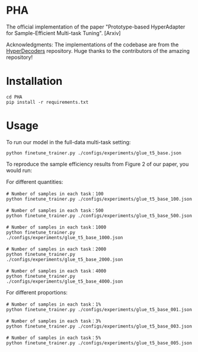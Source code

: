 # PHA
The official implementation of the paper "Prototype-based HyperAdapter for Sample-Efficient Multi-task Tuning". [Arxiv]

Acknowledgments: The implementations of the codebase are from the [HyperDecoders](https://github.com/allenai/hyperdecoders/tree/main) repository. Huge thanks to the contributors of the amazing repository!

# Installation

    cd PHA
    pip install -r requirements.txt

# Usage
To run our model in the full-data multi-task setting:

    python finetune_trainer.py ./configs/experiments/glue_t5_base.json

To reproduce the sample efficiency results from Figure 2 of our paper, you would run:

For different quantities:

    # Number of samples in each task：100
    python finetune_trainer.py ./configs/experiments/glue_t5_base_100.json

    # Number of samples in each task：500
    python finetune_trainer.py ./configs/experiments/glue_t5_base_500.json
    
    # Number of samples in each task：1000
    python finetune_trainer.py ./configs/experiments/glue_t5_base_1000.json
    
    # Number of samples in each task：2000
    python finetune_trainer.py ./configs/experiments/glue_t5_base_2000.json
    
    # Number of samples in each task：4000
    python finetune_trainer.py ./configs/experiments/glue_t5_base_4000.json

For different proportions:

    # Number of samples in each task：1%
    python finetune_trainer.py ./configs/experiments/glue_t5_base_001.json

    # Number of samples in each task：3%
    python finetune_trainer.py ./configs/experiments/glue_t5_base_003.json
    
    # Number of samples in each task：5%
    python finetune_trainer.py ./configs/experiments/glue_t5_base_005.json


